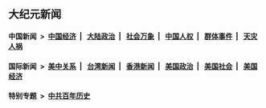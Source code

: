 ## 大纪元新闻

#### 中国新闻 &nbsp;>&nbsp; [中国经济](indexes/ncid283/README.md?08030845) &nbsp;| &nbsp; [大陆政治](indexes/ncid277/README.md?08030845) &nbsp;| &nbsp; [社会万象](indexes/ncid282/README.md?08030845) &nbsp;| &nbsp; [中国人权](indexes/ncid278/README.md?08030845) &nbsp;| &nbsp; [群体事件](indexes/ncid279/README.md?08030845) &nbsp;| &nbsp; [天灾人祸](indexes/ncid280/README.md?08030845)

#### 国际新闻 &nbsp;>&nbsp; [美中关系](indexes/nf1412576/README.md?08030845) &nbsp;| &nbsp; [台湾新闻](indexes/ncid1349361/README.md?08030845) &nbsp;| &nbsp; [香港新闻](indexes/ncid1349362/README.md?08030845) &nbsp;| &nbsp; [美国政治](indexes/ncid1078159/README.md?08030845) &nbsp;| &nbsp; [美国社会](indexes/ncid1078160/README.md?08030845) &nbsp;| &nbsp; [美国经济](indexes/ncid1078158/README.md?08030845)

#### 特别专题 &nbsp;>&nbsp; [中共百年历史](https://github.com/easy2view/epoch-special/blob/master/README.md?08030845)  
